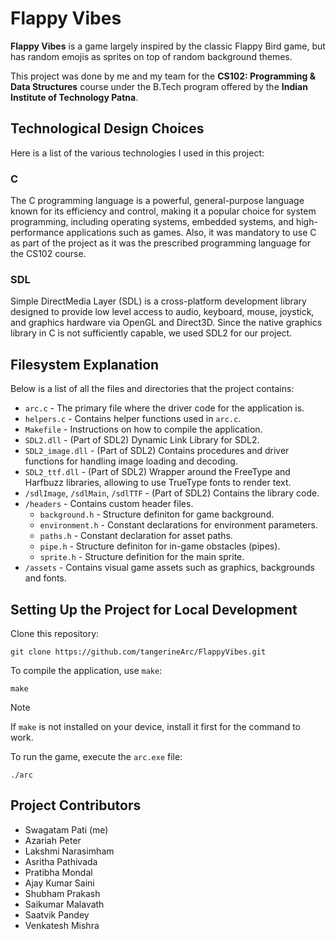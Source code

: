 # Flappy Vibes

**Flappy Vibes** is a game largely inspired by the classic Flappy Bird game, but has random emojis as sprites on top of random background themes.

This project was done by me and my team for the **CS102: Programming & Data Structures** course under the B.Tech program offered by the **Indian Institute of Technology Patna**.

## Technological Design Choices

Here is a list of the various technologies I used in this project:

### C
The C programming language is a powerful, general-purpose language known for its efficiency and control, making it a popular choice for system programming, including operating systems, embedded systems, and high-performance applications such as games. Also, it was mandatory to use C as part of the project as it was the prescribed programming language for the CS102 course.

### SDL
Simple DirectMedia Layer (SDL) is a cross-platform development library designed to provide low level access to audio, keyboard, mouse, joystick, and graphics hardware via OpenGL and Direct3D. Since the native graphics library in C is not sufficiently capable, we used SDL2 for our project.

## Filesystem Explanation
Below is a list of all the files and directories that the project contains:
- `arc.c` - The primary file where the driver code for the application is.
- `helpers.c` - Contains helper functions used in `arc.c`.
- `Makefile` - Instructions on how to compile the application.
- `SDL2.dll` - (Part of SDL2) Dynamic Link Library for SDL2.
- `SDL2_image.dll` - (Part of SDL2) Contains procedures and driver functions for handling image loading and decoding.
- `SDL2_ttf.dll` - (Part of SDL2) Wrapper around the FreeType and Harfbuzz libraries, allowing to use TrueType fonts to render text.
- `/sdlImage`, `/sdlMain`, `/sdlTTF` - (Part of SDL2) Contains the library code.
- `/headers` - Contains custom header files.
  - `background.h` - Structure definiton for game background.
  - `environment.h` - Constant declarations for environment parameters.
  - `paths.h` - Constant declaration for asset paths.
  - `pipe.h` - Structure definiton for in-game obstacles (pipes).
  - `sprite.h` - Structure definition for the main sprite.
- `/assets` - Contains visual game assets such as graphics, backgrounds and fonts.

## Setting Up the Project for Local Development
Clone this repository:
```
git clone https://github.com/tangerineArc/FlappyVibes.git
```

To compile the application, use `make`:
```
make
```

> [!NOTE]
> If `make` is not installed on your device, install it first for the command to work.

To run the game, execute the `arc.exe` file:
```
./arc
```

## Project Contributors
- Swagatam Pati (me)
- Azariah Peter
- Lakshmi Narasimham
- Asritha Pathivada
- Pratibha Mondal
- Ajay Kumar Saini
- Shubham Prakash
- Saikumar Malavath
- Saatvik Pandey
- Venkatesh Mishra
